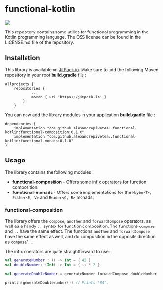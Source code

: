 # functional-kotlin

[![](https://jitpack.io/v/alexandrepiveteau/functional-kotlin.svg)](https://jitpack.io/#alexandrepiveteau/functional-kotlin)

This repository contains some utilies for functional programming in the Kotlin programming language.
The OSS license can be found in the LICENSE.md file of the repository.

## Installation
This library is available on [JitPack.io](https://jitpack.io/#alexandrepiveteau/functional-kotlin). Make
sure to add the following Maven repository in your root **build.gradle** file :

```
allprojects {
	repositories {
			...
			maven { url 'https://jitpack.io' }
		}
	}
```

You can now add the library modules in your application **build.gradle** file :

```
dependencies {
	implementation "com.github.alexandrepiveteau.functional-kotlin:functional-composition:0.1.0"
	implementation "com.github.alexandrepiveteau.functional-kotlin:functional-monads:0.1.0"
}
```

## Usage
The library contains the following modules :

- **functional-composition** - Offers some infix operators for function composition.
- **functional-monads** - Offers some implementations for the `Maybe<T>`, `Either<E, V>` and `Reader<C, R>` monads.

### functional-composition

The library offers the `compose`, `andThen` and `forwardCompose` operators, as well as a handy `..` syntax for function composition.
The functions `compose` and `..` have the same effect. The functions `andThen` and `forwardCompose` have the same effect as well, and
do composition in the opposite direction as `compose`/`..`.

The infix operators are quite straightforward to use :

```kotlin
val generateNumber : () -> Int = { 42 }
val doubleNumber: (Int) -> Int = { it * 2 }

val generateDoubleNumber = generateNumber forwardCompose doubleNumber

println(generateDoubleNumber()) // Prints "84".
```